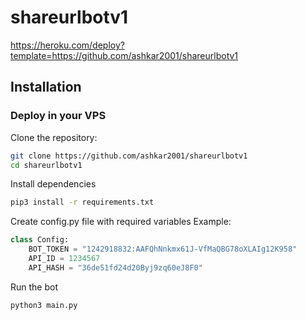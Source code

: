 # shareurlbotv1
https://heroku.com/deploy?template=https://github.com/ashkar2001/shareurlbotv1


## Installation

### Deploy in your VPS

Clone the repository:

```sh
git clone https://github.com/ashkar2001/shareurlbotv1
cd shareurlbotv1
```

Install dependencies

```sh
pip3 install -r requirements.txt
```
Create config.py file with required variables
Example:
```python 3
class Config:
    BOT_TOKEN = "1242918832:AAFQhNnkmx61J-VfMaQBG78oXLAIg12K958"
    API_ID = 1234567
    API_HASH = "36de51fd24d20Byj9zq60eJ8F0"
```
Run the bot
```python 3
python3 main.py
```
